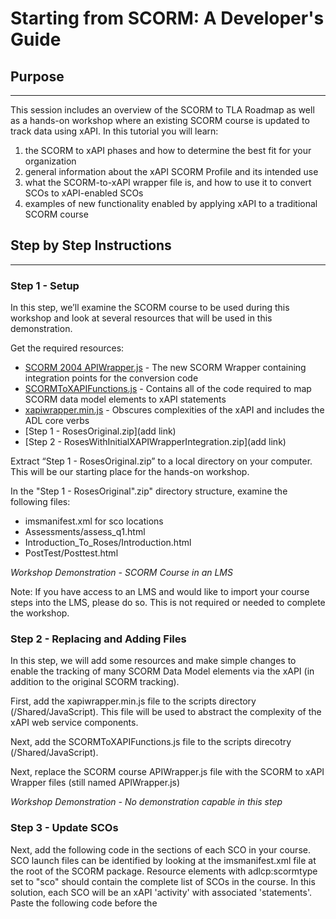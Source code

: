 
# Starting from SCORM: A Developer's Guide

## Purpose
---
This session includes an overview of the SCORM to TLA Roadmap as well as a hands-on workshop where an existing SCORM course is updated to track data using xAPI.  In this tutorial you will learn:

   1. the SCORM to xAPI phases and how to determine the best fit for your organization
   2. general information about the xAPI SCORM Profile and its intended use
   3. what the SCORM-to-xAPI wrapper file is, and how to use it to convert SCOs to xAPI-enabled SCOs
   4. examples of new functionality enabled by applying xAPI to a traditional SCORM course

## Step by Step Instructions
---


### Step 1 - Setup
In this step, we’ll examine the SCORM course to be used during this workshop and look at several resources that will be used in this demonstration.

Get the required resources:
   * [SCORM 2004 APIWrapper.js](https://github.com/adlnet/SCORM-to-xAPI-Wrapper/blob/master/SCORM2004/APIWrapper.js) - The new SCORM Wrapper containing integration points for the conversion code
   * [SCORMToXAPIFunctions.js](https://github.com/adlnet/SCORM-to-xAPI-Wrapper/blob/master/SCORMToXAPIFunctions.js) - Contains all of the code required to map SCORM data model elements to xAPI statements
   * [xapiwrapper.min.js](https://github.com/adlnet/xAPIWrapper/blob/master/dist/xapiwrapper.min.js) - Obscures complexities of the xAPI and includes the ADL core verbs
   * [Step 1 - RosesOriginal.zip](add link)
   * [Step 2 - RosesWithInitialXAPIWrapperIntegration.zip](add link)

Extract “Step 1 - RosesOriginal.zip” to a local directory on your computer.  This will be our starting place for the hands-on workshop.  

In the "Step 1 - RosesOriginal".zip" directory structure, examine the following files:

   * imsmanifest.xml for sco locations
   * Assessments/assess_q1.html
   * Introduction_To_Roses/Introduction.html
   * PostTest/Posttest.html

*Workshop Demonstration - SCORM Course in an LMS*

Note: If you have access to an LMS and would like to import your course steps into the LMS, please do so.  This is not required or needed to complete the workshop.


### Step 2 - Replacing and Adding Files
In this step, we will add some resources and make simple changes to enable the tracking of many SCORM Data Model elements via the xAPI (in addition to the original SCORM tracking).

First, add the xapiwrapper.min.js file to the scripts directory (/Shared/JavaScript).  This file will be used to abstract the complexity of the xAPI web service components.

Next, add the SCORMToXAPIFunctions.js file to the scripts direcotry (/Shared/JavaScript).  

Next, replace the SCORM course APIWrapper.js file with the SCORM to xAPI Wrapper files (still named APIWrapper.js)

*Workshop Demonstration - No demonstration capable in this step*


### Step 3 - Update SCOs
Next, add the following code in the <head> sections of each SCO in your course. SCO launch files can be identified by looking at the imsmanifest.xml file at the root of the SCORM package. Resource elements with adlcp:scormtype set to "sco" should contain the complete list of SCOs in the course. In this solution, each SCO will be an xAPI 'activity' with associated 'statements'. Paste the following code before the <script> tag that references the APIWrapper.js file.

``` javascript
<script type="text/javascript">
  var activity = document.location.protocol + "//" + document.location.host + document.location.pathname;
</script>
<script type="text/javascript" src="../Shared/JavaScript/xapiwrapper.min.js"></script>
<script type="text/javascript" src="../Shared/JavaScript/SCORMToXAPIFunctions.js"></script>
```

  * Be sure that the path in the src attribute above points to the location of the minified xapiwrapper.min.js and SCORMToXAPIFunctions.js file. This location assumes that one directory up from the SCO location, that there is a Shared/JavaScript directory with your JavaScript files.

The complete list of SCO launch files for this step (and the following) are included below:

   * /Assessments/assess_q1.html
   * /Assessments/assess_q2.html
   * /Assessments/assess_q3.html
   * /Assessments/assess_q4.html
   * /Color_Symbolism/Color_Symbolism.html
   * /Dead_Heading/Dead_Heading.html
   * /Hybrids/Rose_Hybrids.html
   * /Introduction_To_Roses/Introduction.html
   * /PostTest/Posttest.html
   * /Pruning/Pruning.html
   * /Shearing/Shearing.html
   * /Styles_Of_Floristry/Floristry.html
   * /What_Is_A_Rose/What_Is_A_Rose.html


### Step 4 - Set Activity IDs
When using the code in Step 3 above, Activity IDs will be automatically generated based on the URL of the SCO. This may be LMS-dependent, so it is also possible to manually configure your activity URIs by changing a line of javascript code in each SCO. This will also ensure that your activity IRIs do not change when you import a new copy of the course or include the same course in an additional LMS. 

To manually configure your activity URI's make the following update to the code above:

``` javascript
var activity = <manually configured URI goes here>;
```
Add the appropriate identifier in each SCO.  The following list provides sample activity IDs that can be used for this exercise:

   * http://adlnet.gov/courses/roses/q1
   * http://adlnet.gov/courses/roses/q2
   * http://adlnet.gov/courses/roses/q3
   * http://adlnet.gov/courses/roses/q4
   * http://adlnet.gov/courses/roses/symbolism
   * http://adlnet.gov/courses/roses/deadheading
   * http://adlnet.gov/courses/roses/hybrids
   * http://adlnet.gov/courses/roses/introduction
   * http://adlnet.gov/courses/roses/posttest
   * http://adlnet.gov/courses/roses/pruning
   * http://adlnet.gov/courses/roses/shearing
   * http://adlnet.gov/courses/roses/styles
   * http://adlnet.gov/courses/roses/what


### Step 5 - Configure LRS Information
Several configuration values must be set in the updated APIWrapper.js file.  In order for the wrapper to communicate to an LRS and include relevent contextual information, the LRS information, course identifier and LMS home page are required. In "doInitialize()" method in APIWrapper.js, configure the following lines of code as indicated below:

``` javascript
// xAPI Extension
  var config = {
      lrs:{
         endpoint:"https://lrs.adlnet.gov/xapi/",
         user:"adlbootcamp",
         password:"1234"
      },
      courseId:"http://adlnet.gov/courses/roses",
      lmsHomePage:"http://www.mylms.com",
      isScorm2004:true
  };
```
Now the course can be imported into your LMS and used to track a subset of SCORM data via the xAPI.


### Extra Credit

## A Few Words on Context



